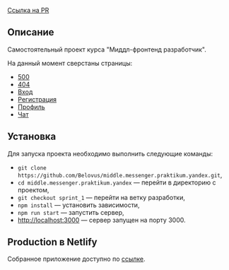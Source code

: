 [Ссылка на PR]()

## Описание

Самостоятельный проект курса "Миддл-фронтенд разработчик".

На данный момент сверстаны страницы:

- [500](https://golden-bonbon-1c2cd9.netlify.app/500)
- [404](https://golden-bonbon-1c2cd9.netlify.app/404)
- [Вход](https://golden-bonbon-1c2cd9.netlify.app/login)
- [Регистрация](https://golden-bonbon-1c2cd9.netlify.app/registration)
- [Профиль](https://golden-bonbon-1c2cd9.netlify.app/profile)
- [Чат](https://golden-bonbon-1c2cd9.netlify.app/chats)

## Установка

Для запуска проекта необходимо выполнить следующие команды:

- `git clone https://github.com/Belovus/middle.messenger.praktikum.yandex.git`,
- `cd middle.messenger.praktikum.yandex` — перейти в директорию с проектом,
- `git checkout sprint_1` — перейти на ветку разработки,
- `npm install` — установить зависимости,
- `npm run start` — запустить сервер,
- [http://localhost:3000](http://localhost:3000) — сервер запущен на порту 3000.

## Production в Netlify

Собранное приложение доступно по [ссылке](https://golden-bonbon-1c2cd9.netlify.app).